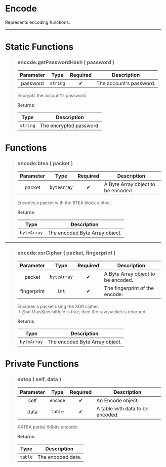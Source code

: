 # Encode
Represents encoding functions.

---
# Static Functions
>### encode.getPasswordHash ( password )
>| Parameter | Type | Required | Description |
>| :-: | :-: | :-: | - |
>| password | `string` | ✔ | The account's password. |
>
>Encrypts the account's password.
>
>**Returns**:
>
>| Type | Description |
>| :-: | - |
>| `string` | The encrypted password. |
>

# Functions
>### encode:btea ( packet )
>| Parameter | Type | Required | Description |
>| :-: | :-: | :-: | - |
>| packet | `byteArray` | ✔ | A Byte Array object to be encoded. |
>
>Encodes a packet with the BTEA block cipher.
>
>**Returns**:
>
>| Type | Description |
>| :-: | - |
>| `byteArray` | The encoded Byte Array object. |
>
---
>### encode:xorCipher ( packet, fingerprint )
>| Parameter | Type | Required | Description |
>| :-: | :-: | :-: | - |
>| packet | `byteArray` | ✔ | A Byte Array object to be encoded. |
>| fingerprint | `int` | ✔ | The fingerprint of the encode. |
>
>Encodes a packet using the XOR cipher.<br>
>If @self.hasSpecialRole is true, then the raw packet is returned.
>
>**Returns**:
>
>| Type | Description |
>| :-: | - |
>| `byteArray` | The encoded Byte Array object. |
>

# Private Functions
>### xxtea ( self, data )
>| Parameter | Type | Required | Description |
>| :-: | :-: | :-: | - |
>| self | `encode` | ✔ | An Encode object. |
>| data | `table` | ✔ | A table with data to be encoded. |
>
>XXTEA partial 64bits encoder.
>
>**Returns**:
>
>| Type | Description |
>| :-: | - |
>| `table` | The encoded data. |
>
